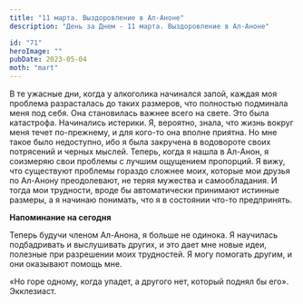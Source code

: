 ```yaml
---
title: "11 марта. Выздоровление в Ал-Аноне"
description: "День за Днем - 11 марта. Выздоровление в Ал-Аноне"

id: "71"
heroImage: ""
pubDate: 2023-05-04
moth: "mart"
---
```


В те ужасные дни, когда у алкоголика начинался запой, каждая моя проблема
разрасталась до таких размеров, что полностью подминала меня под себя. Она
становилась важнее всего на свете. Это была катастрофа. Начинались истерики.
Я, вероятно, знала, что жизнь вокруг меня течет по-прежнему, и для кого-то она
вполне приятна. Но мне такое было недоступно, ибо я была закручена в
водовороте своих потрясений и черных мыслей. Теперь, когда я нашла в Ал-Анон,
я соизмеряю свои проблемы с лучшим ощущением пропорций. Я вижу, что существуют
проблемы гораздо сложнее моих, которые мои друзья по Ал-Анону преодолевают, не
теряя мужества и самообладания. И тогда мои трудности, вроде бы автоматически
принимают истинные размеры, а я начинаю понимать, что я в состоянии что-то
предпринять.

**Напоминание на сегодня**

Теперь будучи членом Ал-Анона, я больше не одинока. Я научилась подбадривать и
выслушивать других, и это дает мне новые идеи, полезные при разрешении моих
трудностей. Я могу помогать другим, и они оказывают помощь мне.

«Но горе одному, когда упадет, а другого нет, который поднял бы его».
Экклезиаст.
